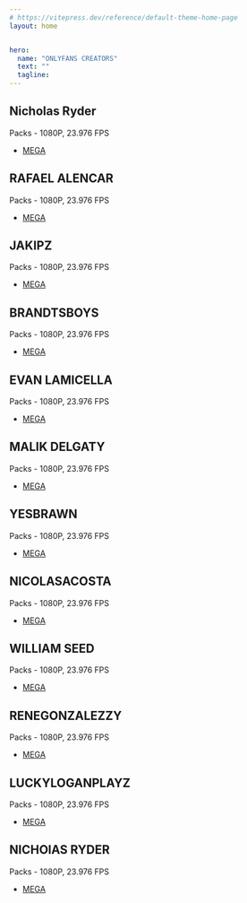 ```yaml
---
# https://vitepress.dev/reference/default-theme-home-page
layout: home


hero:
  name: "ONLYFANS CREATORS"
  text: ""
  tagline: 
---
```


## Nicholas Ryder
Packs - 1080P, 23.976 FPS
- [MEGA](https://mega.nz/folder/NNNCWAqA#BYHCAbgJ4Et8YyzHoUgP_Q)

## RAFAEL ALENCAR
Packs - 1080P, 23.976 FPS
- [MEGA](https://mega.nz/folder/9LRDjCwR#eQ5s2o4JvmJNpqMWVv7pHg)

## JAKIPZ
Packs - 1080P, 23.976 FPS
- [MEGA](https://mega.nz/folder/YPgUQL5Q#eP0X_4ufXIXiX-M9uKs7eA)

## BRANDTSBOYS
Packs - 1080P, 23.976 FPS
- [MEGA](https://mega.nz/folder/Nag3XZAa#B71W7V4cCil73rAUBpShCQ)

## EVAN LAMICELLA
Packs - 1080P, 23.976 FPS
- [MEGA](https://mega.nz/folder/4LAG1bCQ#2vk6quh2fAPBX8TigF8h6Q)

## MALIK DELGATY
Packs - 1080P, 23.976 FPS
- [MEGA](https://mega.nz/folder/UCYFRaDZ#fm2Wm34Hib-iOvPkx0Wf0A)

## YESBRAWN
Packs - 1080P, 23.976 FPS
- [MEGA](https://mega.nz/folder/VKZXSZQb#Kq0xW7TgSivAS_vQrb9iLw)

## NICOLASACOSTA
Packs - 1080P, 23.976 FPS
- [MEGA](https://mega.nz/folder/xCQh1JRA#PCT1IBId7sIWRStpguPb_w)

## WILLIAM SEED
Packs - 1080P, 23.976 FPS
- [MEGA](https://mega.nz/folder/BbAyXKya#qYbbx4yeU7CKb05D4ioIZA)

## RENEGONZALEZZY
Packs - 1080P, 23.976 FPS
- [MEGA](https://mega.nz/folder/tSQDCRYJ#BCQ3zLSNJ3R3hr9kZZBGFQ)

## LUCKYLOGANPLAYZ
Packs - 1080P, 23.976 FPS
- [MEGA](https://mega.nz/folder/dKRBzb6D#GBcjF6eUe9RYGxJqBhuXbw)

## NICHOlAS RYDER
Packs - 1080P, 23.976 FPS
- [MEGA](https://mega.nz/folder/NNNCWAqA#BYHCAbgJ4Et8YyzHoUgP_Q)